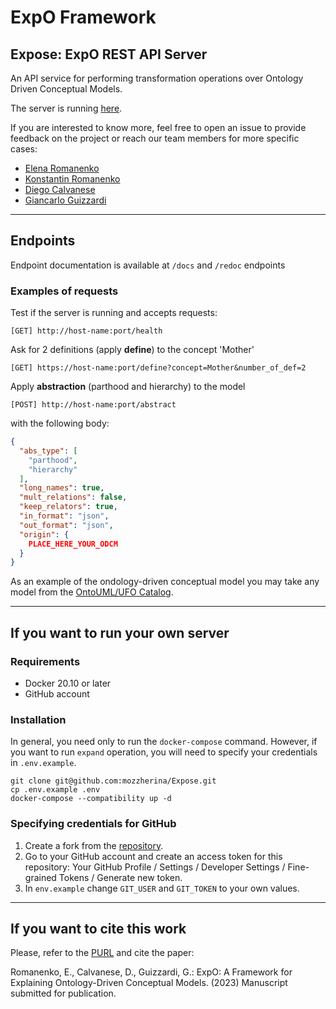 # ExpO Framework

## Expose: ExpO REST API Server
An API service for performing transformation operations over Ontology Driven Conceptual Models.

The server is running [here](https://expose.eng.unibz.it/health).

If you are interested to know more, feel free to open an issue to provide feedback on the project or reach our team members for more specific cases:

* [Elena Romanenko](https://github.com/mozzherina)
* [Konstantin Romanenko](https://github.com/astricus)
* [Diego Calvanese](http://www.inf.unibz.it/~calvanese/)
* [Giancarlo Guizzardi](https://people.utwente.nl/g.guizzardi)

___

## Endpoints
Endpoint documentation is available at `/docs` and `/redoc` endpoints

### Examples of requests
Test if the server is running and accepts requests:
```shell script
[GET] http://host-name:port/health
```

Ask for 2 definitions (apply __define__) to the concept 'Mother'
```shell script
[GET] https://host-name:port/define?concept=Mother&number_of_def=2
```

Apply __abstraction__ (parthood and hierarchy) to the model
```shell script
[POST] http://host-name:port/abstract
```
with the following body:
```json
{
  "abs_type": [
    "parthood",
    "hierarchy"
  ],
  "long_names": true,
  "mult_relations": false,
  "keep_relators": true,
  "in_format": "json",
  "out_format": "json",
  "origin": {
    PLACE_HERE_YOUR_ODCM
  }
}
```
As an example of the ondology-driven conceptual model you may take any model from the 
[OntoUML/UFO Catalog](https://github.com/OntoUML/ontouml-models/tree/master/models).

___
## If you want to run your own server

### Requirements
* Docker 20.10 or later
* GitHub account

### Installation
In general, you need only to run the `docker-compose` command. 
However, if you want to run `expand` operation, you will need to specify your credentials in `.env.example`.

```shell script
git clone git@github.com:mozzherina/Expose.git
cp .env.example .env
docker-compose --compatibility up -d
```

### Specifying credentials for GitHub
1. Create a fork from the [repository](https://github.com/OntoUML/ontouml-models/).
2. Go to your GitHub account and create an access token for this repository:
Your GitHub Profile / Settings / Developer Settings / Fine-grained Tokens / 
Generate new token.
3. In `env.example` change `GIT_USER` and `GIT_TOKEN` to your own values.

___
## If you want to cite this work

Please, refer to the [PURL](https://purl.org/expo/expose) and
cite the paper: 

Romanenko, E., Calvanese, D., Guizzardi, G.: ExpO: A Framework for Explaining
Ontology-Driven Conceptual Models. (2023) Manuscript submitted for publication.

